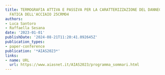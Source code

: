 ```yaml
---
title: TERMOGRAFIA ATTIVA E PASSIVA PER LA CARATTERIZZAZIONE DEL DANNEGGIAMENTO A
  FATICA DELL'ACCIAIO 25CRMO4
authors:
- Luca Santoro
- Raffaella Sesana
date: '2023-01-01'
publishDate: '2024-08-21T11:20:41.092645Z'
publication_types:
- paper-conference
publication: '*AIAS2023*'
links:
- name: URL
  url: https://www.aiasnet.it/AIAS2023/programma_sommari.html
---
```

